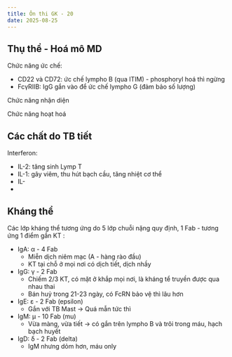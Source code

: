 ```yaml
---
title: Ôn thi GK - 20
date: 2025-08-25
---
```


## Thụ thể - Hoá mô MD

Chức năng ức chế:

- CD22 và CD72: ức chế lympho B (qua ITIM) - phosphoryl hoá thì ngừng
- FcγRIIB: IgG gắn vào để ức chế lympho G (đảm bảo số lượng)

Chức năng nhận diện

Chức năng hoạt hoá

## Các chất do TB tiết

Interferon:

- IL-2: tăng sinh Lymp T
- IL-1: gây viêm, thu hút bạch cầu, tăng nhiệt cơ thể
- IL-
-

## Kháng thể

Các lớp kháng thể tương ứng do 5 lớp chuỗi nặng quy định, 1 Fab - tương ứng 1 điểm gắn KT :

- IgA: α - 4 Fab
  - Miễn dịch niêm mạc (A - hàng rào đầu)
  - KT tại chỗ ở mọi nơi có dịch tiết, dịch nhầy
- IgG: γ - 2 Fab
  - Chiếm 2/3 KT, có mặt ở khắp mọi nơi, là kháng tể truyền được qua nhau thai
  - Bán huỷ trong 21-23 ngày, có FcRN bảo vệ thì lâu hơn
- IgE: ε - 2 Fab (epsilon)
  - Gắn với TB Mast -> Quá mẫn tức thì
- IgM: μ - 10 Fab (mu)
  - Vừa màng, vừa tiết -> có gắn trên lympho B và trôi trong máu, hạch bạch huyết
- IgD: δ - 2 Fab (delta)
  - IgM nhưng dỏm hơn, máu only
